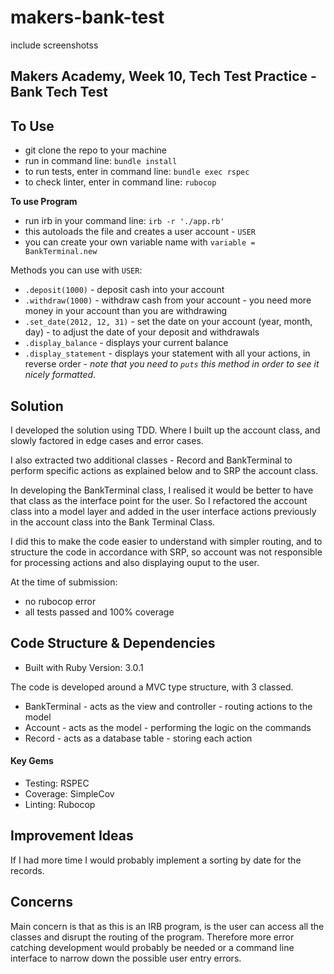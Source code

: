# makers-bank-test
include screenshotss
## Makers Academy, Week 10, Tech Test Practice - Bank Tech Test

## To Use
- git clone the repo to your machine
- run in command line: `bundle install`
- to run tests, enter in command line: `bundle exec rspec`
- to check linter, enter in command line: `rubocop`

**To use Program**
- run irb in your command line: `irb -r './app.rb'`
- this autoloads the file and creates a user account - `USER`
- you can create your own variable name with `variable = BankTerminal.new`

Methods you can use with `USER`:
- `.deposit(1000)` - deposit cash into your account
- `.withdraw(1000)` - withdraw cash from your account - you need more money in your account than you are withdrawing
- `.set_date(2012, 12, 31)` - set the date on your account (year, month, day) - to adjust the date of your deposit and withdrawals
- `.display_balance` - displays your current balance
- `.display_statement` - displays your statement with all your actions, in reverse order - *note that you need to `puts` this method in order to see it nicely formatted*.

## Solution
I developed the solution using TDD. Where I built up the account class, and slowly factored in edge cases and error cases.

I also extracted two additional classes - Record and BankTerminal to perform specific actions as explained below and to SRP the account class.

In developing the BankTerminal class, I realised it would be better to have that class as the interface point for the user. So I refactored the account class into a model layer and added in the user interface actions previously in the account class into the Bank Terminal Class.

I did this to make the code easier to understand with simpler routing, and to structure the code in accordance with SRP, so account was not responsible for processing actions and also displaying ouput to the user.

At the time of submission:
- no rubocop error
- all tests passed and 100% coverage

## Code Structure & Dependencies
- Built with Ruby Version: 3.0.1

The code is developed around a MVC type structure, with 3 classed.
  - BankTerminal - acts as the view and controller - routing actions to the model
  - Account - acts as the model - performing the logic on the commands
  - Record - acts as a database table - storing each action

#### Key Gems
- Testing: RSPEC
- Coverage: SimpleCov
- Linting: Rubocop

## Improvement Ideas
If I had more time I would probably implement a sorting by date for the records.

## Concerns
Main concern is that as this is an IRB program, is the user can access all the classes and disrupt the routing of the program. Therefore more error catching development would probably be needed or a command line interface to narrow down the possible user entry errors.
